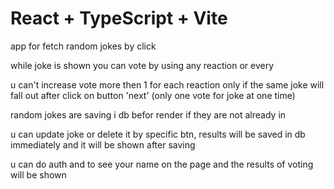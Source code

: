 # React + TypeScript + Vite

app for fetch random jokes by click

while joke is shown you can vote by using any reaction or every

u can't increase vote more then 1 for each reaction only if the same joke will fall out after click on button 'next' (only one vote for joke at one time)

random jokes are saving i db befor render if they are not already in

u can update joke or delete it by specific
btn, results will be saved in db immediately and it will be shown after saving

u can do auth and to see your name on the page and the results of voting will be shown
 


